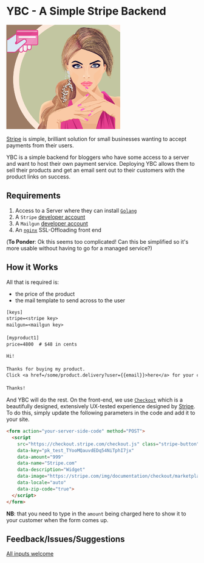 YBC - A Simple Stripe Backend
=============================

![YBC](ybc.png)

[Stripe](https://stripe.com/) is simple, brilliant solution for small
businesses wanting to accept payments from their users.

YBC is a simple backend for bloggers who have some access to a server
and want to host their own payment service. Deploying YBC allows them to
sell their products and get an email sent out to their customers with
the product links on success.

## Requirements
1. Access to a Server where they can install
   [`Golang`](https://golang.org)
2. A `Stripe` [developer account](https://stripe.com/docs)
3. A `Mailgun` [developer account](https://www.mailgun.com/email-api)
3. An [`nginx`](https://nginx.org) SSL-Offloading front end

(**To Ponder**: Ok this seems too complicated! Can this be simplified so
it's more usable without having to go for a managed service?)


## How it Works
All that is required is:
* the price of the product
* the mail template to send across to the user

```txt
[keys]
stripe=<stripe key>
mailgun=<mailgun key>

[myproduct1]
price=4800  # $48 in cents
```
```txt
Hi!

Thanks for buying my product.
Click <a href=/some/product.delivery?user={{email}}>here</a> for your copy.

Thanks!
```

And YBC will do the rest. On the front-end, we use
[`Checkout`](https://stripe.com/docs/checkout) which is a beautifully
designed, extensively UX-tested experience designed by
[Stripe](https://stripe.com). To do this, simply update the following
parameters in the code and add it to your site.

```html
<form action="your-server-side-code" method="POST">
  <script
    src="https://checkout.stripe.com/checkout.js" class="stripe-button"
    data-key="pk_test_TYooMQauvdEDq54NiTphI7jx"
    data-amount="999"
    data-name="Stripe.com"
    data-description="Widget"
    data-image="https://stripe.com/img/documentation/checkout/marketplace.png"
    data-locale="auto"
    data-zip-code="true">
  </script>
</form>
```

**NB**: that you need to type in the `amount` being charged here to show it
to your customer when the form comes up.

## Feedback/Issues/Suggestions
[All inputs welcome](https://github.com/theproductiveprogrammer/ybc/issues)
